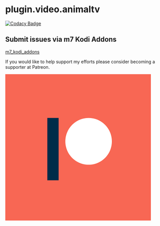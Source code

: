 # plugin.video.animaltv

[![Codacy Badge](https://api.codacy.com/project/badge/Grade/2082578ca66e4dd9ae6ffebf83975fde)](https://app.codacy.com/app/mhancoc7/plugin.video.animaltv?utm_source=github.com&utm_medium=referral&utm_content=mhancoc7/plugin.video.animaltv&utm_campaign=Badge_Grade_Settings)

## Submit issues via m7 Kodi Addons

[m7_kodi_addons](https://m7kodi.dev)

If you would like to help support my efforts please consider becoming a supporter at Patreon.

[![Patreon](./resources/images/patreon.jpg)](https://www.patreon.com/bozodev?fan_landing=true)
